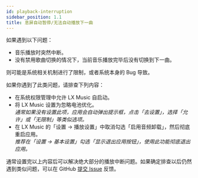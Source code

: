 ```yaml
---
id: playback-interruption
sidebar_position: 1.1
title: 息屏自动暂停/无法自动播放下一曲
---
```


如果遇到以下问题：

- 音乐播放时突然中断。
- 没有禁用歌曲切换的情况下，当前音乐播放完毕后没有切换到下一曲。

则可能是系统相关机制进行了限制，或者系统本身的 Bug 导致。

如果你遇到了此类问题，请排查下列内容：

- 在系统权限管理中允许 LX Music 自启动。
- 将 LX Music 设置为忽略电池优化。  
  *通常如果没有设置此项，应用会自动弹出提示框，点击「去设置」，选择「允许」或「无限制」等类似选项。*
- 在 LX Music 的「设置 → 播放设置」中取消勾选「启用音频卸载」，然后彻底重启应用。  
  *推荐在「设置 → 基本设置」勾选「显示退出应用按钮」，使用此功能彻底退出应用。*

通常设置完以上内容后可以解决绝大部分的播放中断问题。如果确定排查以后仍然遇到类似问题，可以在 GitHub [提交 Issue](https://github.com/lyswhut/lx-music-mobile/issues?q=is%3Aissue+) 反馈。